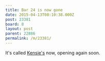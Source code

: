 ```yaml
---
title: Bar 24 is now gone
date: 2015-04-13T08:10:38.000Z
post: 23381
board: 8
layout: post
parent: 22886
permalink: /m/23381/
---
```

It's called <a href="/wiki/kensie+s">Kensie's</a> now, opening again soon.
